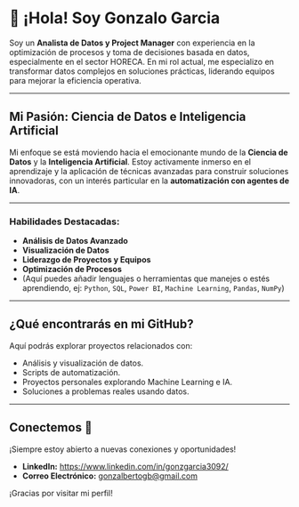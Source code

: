 # 👋 ¡Hola! Soy Gonzalo Garcia

Soy un **Analista de Datos y Project Manager** con experiencia en la optimización de procesos y toma de decisiones basada en datos, especialmente en el sector HORECA. En mi rol actual, me especializo en transformar datos complejos en soluciones prácticas, liderando equipos para mejorar la eficiencia operativa.

---

## Mi Pasión: Ciencia de Datos e Inteligencia Artificial

Mi enfoque se está moviendo hacia el emocionante mundo de la **Ciencia de Datos** y la **Inteligencia Artificial**. Estoy activamente inmerso en el aprendizaje y la aplicación de técnicas avanzadas para construir soluciones innovadoras, con un interés particular en la **automatización con agentes de IA**.

---

### Habilidades Destacadas:
- **Análisis de Datos Avanzado**
- **Visualización de Datos**
- **Liderazgo de Proyectos y Equipos**
- **Optimización de Procesos**
- (Aquí puedes añadir lenguajes o herramientas que manejes o estés aprendiendo, ej: `Python`, `SQL`, `Power BI`, `Machine Learning`, `Pandas`, `NumPy`)

---

## ¿Qué encontrarás en mi GitHub?

Aquí podrás explorar proyectos relacionados con:
- Análisis y visualización de datos.
- Scripts de automatización.
- Proyectos personales explorando Machine Learning e IA.
- Soluciones a problemas reales usando datos.

---

## Conectemos 🤝

¡Siempre estoy abierto a nuevas conexiones y oportunidades!
- **LinkedIn:** https://www.linkedin.com/in/gonzgarcia3092/
- **Correo Electrónico:** gonzalbertogb@gmail.com

¡Gracias por visitar mi perfil!
